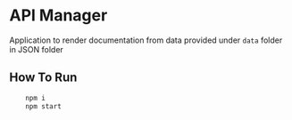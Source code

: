# API Manager

Application to render documentation from data provided under `data` folder in JSON folder

## How To Run

```sh
    npm i
    npm start
```

